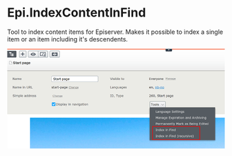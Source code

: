 # Epi.IndexContentInFind
Tool to index content items for Episerver. Makes it possible to index a single item or an item including it's descendents.

![ScreenShot](/docs/screenshot-01.png)